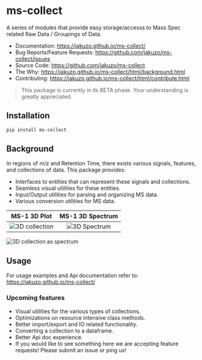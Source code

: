 # ms-collect
A series of modules that provide easy storage/accesss to Mass Spec related Raw Data / Groupings of Data.
- Documentation: https://jakuzo.github.io/ms-collect/
- Bug Reports/Feature Requests: https://github.com/jakuzo/ms-collect/issues
- Source Code: https://github.com/jakuzo/ms-collect
- The Why: https://jakuzo.github.io/ms-collect/html/background.html
- Contributing: https://jakuzo.github.io/ms-collect/html/contribute.html

> This package is currently in its BETA phase. Your understanding is greatly appreciated.

## Installation
```sh
pip install ms-collect
```
## Background
In regions of m/z and Retention Time, there exists various signals, features, and collections of data.
This package provides:
- Interfaces to entities that can represent these signals and collections.
- Seamless visual utilities for these entities.
- Input/Output utilities for parsing and organizing MS data.
- Various conversion utilities for MS data.

MS-1 3D Plot             |  MS-1 3D Spectrum
:-------------------------:|:-------------------------:
![3D collection](threeD_collection.png "3D plot of MS-1 Data")  |  ![3D Spectrum](threeD_spectrum.png "3D spectrum plot of MS-1 Data")

![3D collection as spectrum](spectrum.png "Standard Spectrum representation of an MS-1 Collection")
## Usage
For usage examples and Api documentation refer to: https://jakuzo.github.io/ms-collect/

### Upcoming features
- Visual utilities for the various types of collections.
- Optimizations on resource intensive class methods.
- Better import/export and IO related functionality.
- Converting a collection to a dataframe.
- Better Api doc experience.
- If you would like to see something here we are accepting feature requests! Please submit an issue or ping us!

